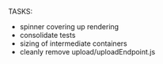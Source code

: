 TASKS:
- spinner covering up rendering
- consolidate tests
- sizing of intermediate containers
- cleanly remove upload/uploadEndpoint.js